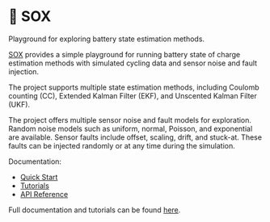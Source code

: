 # 🧦 SOX

Playground for exploring battery state estimation methods.

[SOX](https://sox.readthedocs.io/en/latest/) provides a simple playground for running battery state of charge estimation methods with 
simulated cycling data and sensor noise and fault injection. 

The project supports multiple state estimation methods, including Coulomb counting (CC), Extended Kalman Filter (EKF), and Unscented Kalman Filter (UKF).

The project offers multiple sensor noise and fault models for exploration. Random noise models such as uniform, normal, Poisson, and exponential are available. Sensor faults include offset, scaling, drift, and stuck-at. These faults can be injected randomly or at any time during the simulation.


Documentation:
- [Quick Start](https://sox.readthedocs.io/en/latest/get_started.html)
- [Tutorials](https://sox.readthedocs.io/en/latest/tutorials/index.html)
- [API Reference](https://sox.readthedocs.io/en/latest/autoapi/index.html)

Full documentation and tutorials can be found [here](https://sox.readthedocs.io/en/latest/).